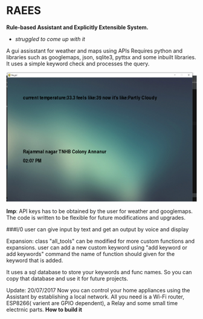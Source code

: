 <h1>
RAEES
</h1>

**Rule-based Assistant and Explicitly Extensible System.**
* *struggled to come up with it*

A gui assisstant for weather and maps using APIs
Requires python and libraries such as googlemaps, json, sqlite3, pyttsx and some inbuilt libraries.
It uses a simple keyword check and processes the query.

<p align="center">
<img src="gui.png" alt="gui" width="700">
</p>


**Imp**: API keys has to be obtained by the user for weather and googlemaps.
The code is written to be flexible for future modifications and upgrades.


###I/0
user can give input by text and get an output by voice and display

Expansion:
class "all_tools" can be modified for more custom functions and expansions.
user can add a new custom keyword using "add keyword or add keywords" command
the name of function should given for the keyword that is added.

It uses a sql database to store your keywords and func names. So you can copy that database
and use it for future projects.

Update: 20/07/2017
Now you can control your home appliances using the Assistant by establishing a local network.
All you need is a Wi-Fi router, ESP8266( varient are GPIO dependent), a Relay and some small time electrnic parts.
**How to build it**
